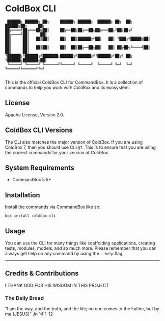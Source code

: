 # ColdBox CLI

```
 ██████╗ ██████╗ ██╗     ██████╗ ██████╗  ██████╗ ██╗  ██╗      ██████╗██╗     ██╗
██╔════╝██╔═══██╗██║     ██╔══██╗██╔══██╗██╔═══██╗╚██╗██╔╝     ██╔════╝██║     ██║
██║     ██║   ██║██║     ██║  ██║██████╔╝██║   ██║ ╚███╔╝█████╗██║     ██║     ██║
██║     ██║   ██║██║     ██║  ██║██╔══██╗██║   ██║ ██╔██╗╚════╝██║     ██║     ██║
╚██████╗╚██████╔╝███████╗██████╔╝██████╔╝╚██████╔╝██╔╝ ██╗     ╚██████╗███████╗██║
 ╚═════╝ ╚═════╝ ╚══════╝╚═════╝ ╚═════╝  ╚═════╝ ╚═╝  ╚═╝      ╚═════╝╚══════╝╚═╝
                                                                                  
```

This is the official ColdBox CLI for CommandBox.  It is a collection of commands to help you work with ColdBox and its ecosystem.

## License

Apache License, Version 2.0.

## ColdBox CLI Versions

The CLI also matches the major version of ColdBox.  If you are using ColdBox 7, then you should use CLI `@7`.  This is to ensure that you are using the correct commands for your version of ColdBox.

## System Requirements

- CommandBox 5.5+

## Installation

Install the commands via CommandBox like so:

```bash
box install coldbox-cli
```

## Usage

You can use the CLI for many things like scaffolding applications, creating tests, modules, models, and so much more.  Please remember that you can always get help on any command by using the `--help` flag.

----

## Credits & Contributions

I THANK GOD FOR HIS WISDOM IN THIS PROJECT

### The Daily Bread

"I am the way, and the truth, and the life; no one comes to the Father, but by me (JESUS)" Jn 14:1-12
